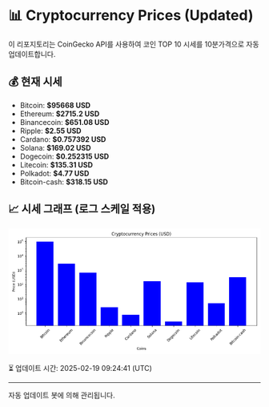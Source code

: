 
# 📊 Cryptocurrency Prices (Updated)

이 리포지토리는 CoinGecko API를 사용하여 코인 TOP 10 시세를 10분가격으로 자동 업데이트합니다.

## 💰 현재 시세
- Bitcoin: **$95668 USD**
- Ethereum: **$2715.2 USD**
- Binancecoin: **$651.08 USD**
- Ripple: **$2.55 USD**
- Cardano: **$0.757392 USD**
- Solana: **$169.02 USD**
- Dogecoin: **$0.252315 USD**
- Litecoin: **$135.31 USD**
- Polkadot: **$4.77 USD**
- Bitcoin-cash: **$318.15 USD**

## 📈 시세 그래프 (로그 스케일 적용)
![Crypto Prices](crypto_prices.png)

⏳ 업데이트 시간: 2025-02-19 09:24:41 (UTC)

---
자동 업데이트 봇에 의해 관리됩니다.
